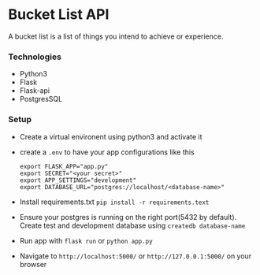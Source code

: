 # Bucket List API

A bucket list is a list of things you intend to achieve or experience.

### Technologies
- Python3
- Flask
- Flask-api
- PostgresSQL

### Setup
- Create a virtual environent using python3 and activate it
- create a `.env` to have your app configurations like this

      export FLASK_APP="app.py"
      export SECRET="<your secret>"
      export APP_SETTINGS="development"
      export DATABASE_URL="postgres://localhost/<database-name>"

- Install requirements.txt `pip install -r requirements.text`
- Ensure your postgres is running on the right port(5432 by default). Create test and development database using `createdb database-name`
- Run app with `flask run` or `python app.py`
- Navigate to `http://localhost:5000/` or `http://127.0.0.1:5000/` on your browser
